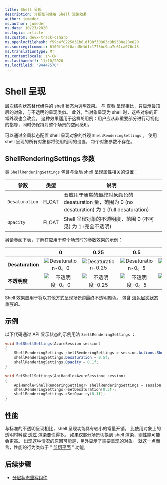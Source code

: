 ```yaml
---
title: Shell 呈现
description: 介绍如何使用 Shell 渲染效果
author: jumeder
ms.author: jumeder
ms.date: 10/23/2020
ms.topic: article
ms.custom: devx-track-csharp
ms.openlocfilehash: f59c4f8225d31b61df08f30863c8b9300e20e820
ms.sourcegitcommit: 6109f1d9f0acd8e5d1c1775bc9aa7c61ca076c45
ms.translationtype: MT
ms.contentlocale: zh-CN
ms.lasthandoff: 11/10/2020
ms.locfileid: "94447570"
---
```

# <a name="shell-rendering"></a>Shell 呈现

[层次结构状态替代组件](../../overview/features/override-hierarchical-state.md)的 shell 状态为透明效果。 与 [查看](../../overview/features/override-hierarchical-state.md) 呈现相比，只显示最顶层的对象，与不透明的呈现类似。 此外，当对象呈现为 shell 时，这些对象的正常外观也会改变。 这种效果适用于这样的用例：用户应从非重要部分进行可视化的指导，同时仍保持对整个场景的空间感知。

可以通过全局状态配置 shell 呈现对象的外观 `ShellRenderingSettings` 。 使用 shell 呈现的所有对象都将使用相同的设置。 每个对象参数不存在。

## <a name="shellrenderingsettings-parameters"></a>ShellRenderingSettings 参数

类 `ShellRenderingSettings` 包含与全局 shell 呈现属性相关的设置：

| 参数      | 类型    | 说明                                             |
|----------------|---------|---------------------------------------------------------|
| `Desaturation` | FLOAT   | 要应用于通常的最终对象颜色的 desaturation 量，范围为 0 (no desaturation) 为 1 (full desaturation)  |
| `Opacity`      | FLOAT   | Shell 呈现对象的不透明度，范围 0 (不可见) 为 1 (完全不透明)  |

另请参阅下表，了解在应用于整个场景时的参数效果的示例：

|                | 0 | 0.25 | 0.5 | 0.75 | 1.0 | 
|----------------|:-:|:----:|:---:|:----:|:---:|
| **Desaturation** | ![Desaturation-0。0](./media/shell-desaturation-00.png) | ![Desaturation-0.25](./media/shell-desaturation-025.png) | ![Desaturation-0。5](./media/shell-desaturation-05.png) | ![Desaturation-0.75](./media/shell-desaturation-075.png) | ![Desaturation-1。0](./media/shell-desaturation-10.png) |
| **不透明度**      | ![不透明度-0。0](./media/shell-opacity-00.png) | ![不透明度-0.25](./media/shell-opacity-025.png) | ![不透明度-0。5](./media/shell-opacity-05.png) | ![不透明度-0.75](./media/shell-opacity-075.png) | ![不透明度-1。0](./media/shell-opacity-10.png) |

Shell 效果应用于将以其他方式呈现场景的最终不透明颜色。 包含 [淡色层次状态重写](../../overview/features/override-hierarchical-state.md)的。

## <a name="example"></a>示例

以下代码通过 API 显示状态的示例用法 `ShellRenderingSettings` ：

```cs
void SetShellSettings(AzureSession session)
{
    ShellRenderingSettings shellRenderingSettings = session.Actions.ShellRenderingSettings;
    shellRenderingSettings.Desaturation = 0.5f;
    shellRenderingSettings.Opacity = 0.1f;
}
```

```cpp
void SetShellSettings(ApiHandle<AzureSession> session)
{
    ApiHandle<ShellRenderingSettings> shellRenderingSettings = session->Actions()->GetShellRenderingSettings();
    shellRenderingSettings->SetDesaturation(0.5f);
    shellRenderingSettings->SetOpacity(0.1f);
}
```

## <a name="performance"></a>性能

与标准的不透明呈现相比，shell 呈现功能具有较小的常量开销。 比使用对象上的透明材料或 [透过](../../overview/features/override-hierarchical-state.md) 渲染要快得多。 如果仅部分场景切换到 shell 渲染，则性能可能会更高。 出现这种情况的原因可能是，另外显示了需要呈现的对象。 就这一点而言，性能的行为类似于 " [剪切平面](../../overview/features/cut-planes.md) " 功能。

## <a name="next-steps"></a>后续步骤

* [分层状态重写组件](../../overview/features/override-hierarchical-state.md)